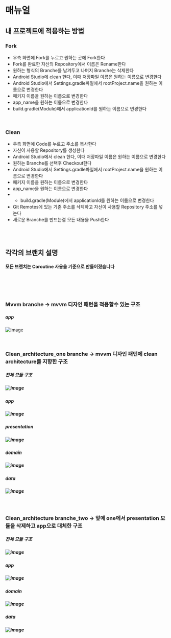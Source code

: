 # 매뉴얼
## 내 프로젝트에 적용하는 방법
### Fork
- 우측 화면에 Fork를 누르고 원하는 곳에 Fork한다
- Fork를 완료한 자신의 Repository에서 이름은 Rename한다
- 원하는 형식의 Branche를 남겨두고 나머지 Branche는 삭제한다
- Android Studio에 clean 한다, 이때 저장파일 이름은 원하는 이름으로 변경한다
- Android Studio에서 Settings.gradle파일에서 rootProject.name을 원하는 이름으로 변경한다
- 패키지 이름을 원하는 이름으로 변경한다
- app_name을 원하는 이름으로 변경한다
- build.gradle(Module)에서 applicationId를 원하는 이름으로 변경한다
<br>

### Clean
- 우측 화면에 Code를 누르고 주소를 복사한다
- 자신이 사용할 Repository를 생성한다
- Android Studio에서 clean 한다, 이때 저장파일 이름은 원하는 이름으로 변경한다
- 원하는 Branche를 선택후 Checkout한다
- Android Studio에서 Settings.gradle파일에서 rootProject.name을 원하는 이름으로 변경한다
- 패키지 이름을 원하는 이름으로 변경한다
- app_name을 원하는 이름으로 변경한다
- - build.gradle(Module)에서 applicationId를 원하는 이름으로 변경한다
- Git Remotes에 있는 기존 주소를 삭제하고 자신이 사용할 Repository 주소를 넣는다
- 새로운 Branche를 만드는겸 모든 내용을 Push한다

<br><br>
## 각각의 브랜치 설명
#### 모든 브랜치는 Coroutine 사용을 기준으로 만들어졌습니다
# <br>
### Mvvm branche -> mvvm 디자인 패턴을 적용할수 있는 구조
##### app
![image](https://user-images.githubusercontent.com/67040465/145801681-f17aab06-4619-4163-96de-232cbbd8acaa.png)

<br>

### Clean_architecture_one branche -> mvvm 디자인 패턴에 clean architecture를 지향한 구조
##### 전체 모듈 구조
##### ![image](https://user-images.githubusercontent.com/67040465/145914910-d1c95b1b-73d1-4499-9f91-964702fc3ca1.png)

##### app
##### ![image](https://user-images.githubusercontent.com/67040465/145915205-8a2ad4d8-7307-443c-8f96-6f6fbb6be75f.png)

##### presentation
##### ![image](https://user-images.githubusercontent.com/67040465/145915279-c748e9b5-86f7-4574-90a3-fa54247446f0.png)

##### domain
##### ![image](https://user-images.githubusercontent.com/67040465/145915345-533f5f02-d9a6-423f-a4e7-9f10fae0e95f.png)

##### data
##### ![image](https://user-images.githubusercontent.com/67040465/145915413-7cd75c0e-fed4-40aa-8897-5410dc4b7c85.png)
<br>

### Clean_architecture branche_two -> 앞에 one에서 presentation 모듈을 삭제하고 app으로 대체한 구조
##### 전체 모듈 구조
##### ![image](https://user-images.githubusercontent.com/67040465/146285064-4cbcf60b-50e8-4685-b992-c34be5d90940.png)

##### app
##### ![image](https://user-images.githubusercontent.com/67040465/146285095-f219cc81-e521-4d21-ad21-58974e9bd7ed.png)

##### domain
##### ![image](https://user-images.githubusercontent.com/67040465/145915345-533f5f02-d9a6-423f-a4e7-9f10fae0e95f.png)

##### data
##### ![image](https://user-images.githubusercontent.com/67040465/145915413-7cd75c0e-fed4-40aa-8897-5410dc4b7c85.png)
